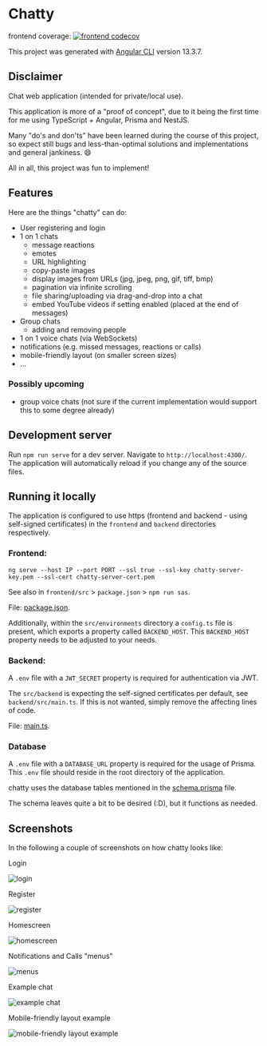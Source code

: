 # Chatty

frontend coverage: [![frontend codecov](https://codecov.io/gh/sixP-NaraKa/chatty/graph/badge.svg?token=P5QF2BPNTK)](https://codecov.io/gh/sixP-NaraKa/chatty)

This project was generated with [Angular CLI](https://github.com/angular/angular-cli) version 13.3.7.

## Disclaimer

Chat web application (intended for private/local use).

This application is more of a "proof of concept", due to it being the first time for me using TypeScript + Angular, Prisma and NestJS.

Many "do's and don'ts" have been learned during the course of this project, so expect still bugs and less-than-optimal solutions and implementations and general jankiness. :smile:

All in all, this project was fun to implement!

## Features

Here are the things "chatty" can do:

-   User registering and login
-   1 on 1 chats
    -   message reactions
    -   emotes
    -   URL highlighting
    -   copy-paste images
    -   display images from URLs (jpg, jpeg, png, gif, tiff, bmp)
    -   pagination via infinite scrolling
    -   file sharing/uploading via drag-and-drop into a chat
    -   embed YouTube videos if setting enabled (placed at the end of messages)
-   Group chats
    -   adding and removing people
-   1 on 1 voice chats (via WebSockets)
-   notifications (e.g. missed messages, reactions or calls)
-   mobile-friendly layout (on smaller screen sizes)
-   ...

### Possibly upcoming

-   group voice chats (not sure if the current implementation would support this to some degree already)

## Development server

Run `npm run serve` for a dev server. Navigate to `http://localhost:4300/`. The application will automatically reload if you change any of the source files.

## Running it locally

The application is configured to use https (frontend and backend - using self-signed certificates) in the `frontend` and `backend` directories respectively.

### Frontend:

`ng serve --host IP --port PORT --ssl true --ssl-key chatty-server-key.pem --ssl-cert chatty-server-cert.pem`

See also in `frontend/src` > `package.json` > `npm run sas`.

File: [package.json](https://github.com/sixP-NaraKa/chatty/blob/main/frontend/package.json).

Additionally, within the `src/environments` directory a `config.ts` file is present, which exports a property called `BACKEND_HOST`. This `BACKEND_HOST` property needs to be adjusted to your needs.

### Backend:

A `.env` file with a `JWT_SECRET` property is required for authentication via JWT.

The `src/backend` is expecting the self-signed certificates per default, see `backend/src/main.ts`.
If this is not wanted, simply remove the affecting lines of code.

File: [main.ts](https://github.com/sixP-NaraKa/chatty/blob/main/backend/src/main.ts).

### Database

A `.env` file with a `DATABASE_URL` property is required for the usage of Prisma. This `.env` file should reside in the root directory of the application.

chatty uses the database tables mentioned in the [schema.prisma](https://github.com/sixP-NaraKa/chatty/blob/main/backend/prisma/schema.prisma) file.

The schema leaves quite a bit to be desired (:D), but it functions as needed.

## Screenshots

In the following a couple of screenshots on how chatty looks like:

Login

![login](/docs/screenshots/chatty_login.PNG)

Register

![register](/docs/screenshots/chatty_register.PNG)

Homescreen

![homescreen](/docs/screenshots/chatty_homescreen.PNG)

Notifications and Calls "menus"

![menus](/docs/screenshots/chatty_notifications_and_calls.PNG)

Example chat

![example chat](/docs/screenshots/chatty_example_chat.PNG)

Mobile-friendly layout example

![mobile-friendly layout example](/docs/screenshots/chatty_mobile_view.PNG)
